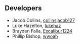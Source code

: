 ## Developers

* Jacob Collins, [collinsjacob127](https://github.com/collinsjacob127)
* Luke Hazelton, [lukehaz](https://github.com/lukehaz)
* Brayden Falla, [Excalibur1224](https://github.com/Excalibur1224)
* Phillip Bishop, [wwoah](https://github.com/wwoah)

